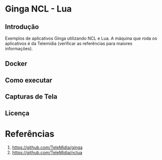 # Ginga NCL - Lua

## Introdução
Exemplos de aplicativos Ginga utilizando NCL e Lua. A máquina que roda os aplicativos é da Telemidia (verificar as referências para maiores informações).

## Docker

## Como executar

## Capturas de Tela

## Licença

# Referências
1. https://github.com/TeleMidia/ginga
2. https://github.com/TeleMidia/nclua

